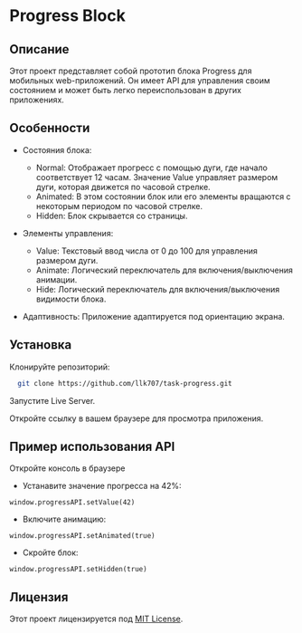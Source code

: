 
#  Progress Block
## Описание

Этот проект представляет собой прототип блока Progress для мобильных web-приложений. Он имеет API для управления своим состоянием и может быть легко переиспользован в других приложениях.

## Особенности

- Состояния блока:

  - Normal: Отображает прогресс с помощью дуги, где начало соответствует 12 часам. Значение Value управляет размером дуги, которая движется по часовой стрелке.
  - Animated: В этом состоянии блок или его элементы вращаются с некоторым периодом по часовой стрелке.
  - Hidden: Блок скрывается со страницы.
- Элементы управления:
  - Value: Текстовый ввод числа от 0 до 100 для управления размером дуги.
  - Animate: Логический переключатель для включения/выключения анимации.
  - Hide: Логический переключатель для включения/выключения видимости блока.
- Адаптивность: Приложение адаптируется под ориентацию экрана.
## Установка

Клонируйте репозиторий:

```bash
  git clone https://github.com/llk707/task-progress.git
```

Запустите Live Server.

Откройте ссылку в вашем браузере для просмотра приложения.
## Пример использования API

Откройте консоль в браузере

- Устанавите значение прогресса на 42%: 

`window.progressAPI.setValue(42)`

- Включите анимацию: 

`window.progressAPI.setAnimated(true)`

- Скройте блок:

`window.progressAPI.setHidden(true)`
## Лицензия


Этот проект лицензируется под [MIT License](https://choosealicense.com/licenses/mit/).

